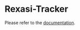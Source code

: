 # Rexasi-Tracker

Please refer to the [documentation](https://github.com/spindoxlabs/rexasi-tracker/docs).
